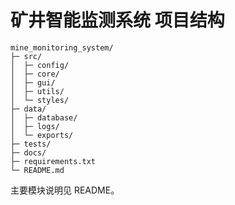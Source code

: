 # 矿井智能监测系统 项目结构

```
mine_monitoring_system/
├─ src/
│  ├─ config/
│  ├─ core/
│  ├─ gui/
│  ├─ utils/
│  └─ styles/
├─ data/
│  ├─ database/
│  ├─ logs/
│  └─ exports/
├─ tests/
├─ docs/
├─ requirements.txt
└─ README.md
```

主要模块说明见 README。
